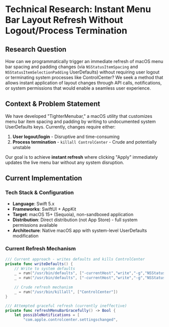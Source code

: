 # Technical Research: Instant Menu Bar Layout Refresh Without Logout/Process Termination

## Research Question

How can we programmatically trigger an immediate refresh of macOS menu bar spacing and padding changes (via `NSStatusItemSpacing` and `NSStatusItemSelectionPadding` UserDefaults) without requiring user logout or terminating system processes like ControlCenter? We seek a method that allows instant application of layout changes through API calls, notifications, or system permissions that would enable a seamless user experience.

## Context & Problem Statement

We have developed "TighterMenubar," a macOS utility that customizes menu bar item spacing and padding by writing to undocumented system UserDefaults keys. Currently, changes require either:

1. **User logout/login** - Disruptive and time-consuming
2. **Process termination** - `killall ControlCenter` - Crude and potentially unstable

Our goal is to achieve **instant refresh** where clicking "Apply" immediately updates the live menu bar without any system disruption.

## Current Implementation

### Tech Stack & Configuration
- **Language**: Swift 5.x
- **Frameworks**: SwiftUI + AppKit
- **Target**: macOS 15+ (Sequoia), non-sandboxed application
- **Distribution**: Direct distribution (not App Store) - full system permissions available
- **Architecture**: Native macOS app with system-level UserDefaults modification

### Current Refresh Mechanism
```swift
/// Current approach - writes defaults and kills ControlCenter
private func writeDefaults() {
    // Write to system defaults
    _ = run("/usr/bin/defaults", ["-currentHost","write","-g","NSStatusItemSpacing","-int","\(Int(spacing))"])
    _ = run("/usr/bin/defaults", ["-currentHost","write","-g","NSStatusItemSelectionPadding","-int","\(Int(selectionPadding))"])
    
    // Crude refresh mechanism
    _ = run("/usr/bin/killall", ["ControlCenter"])
}

/// Attempted graceful refresh (currently ineffective)
private func refreshMenuBarGracefully() -> Bool {
    let possibleNotifications = [
        "com.apple.controlcenter.settingschanged",

